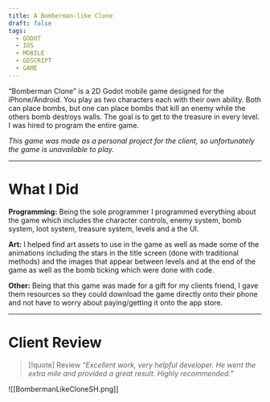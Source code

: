 ```yaml
---
title: A Bomberman-like Clone
draft: false
tags:
  - GODOT
  - IOS
  - MOBILE
  - GDSCRIPT
  - GAME
---
```

“Bomberman Clone” is a 2D Godot mobile game designed for the iPhone/Android. You play as two characters each with their own ability. Both can place bombs, but one can place bombs that kill an enemy while the others bomb destroys walls. The goal is to get to the treasure in every level. I was hired to program the entire game.

*This game was made as a personal project for the client, so unfortunately the game is unavailable to play.*

---
# What I Did
**Programming:** Being the sole programmer I programmed everything about the game which includes the character controls, enemy system, bomb system, loot system, treasure system, levels and a the UI.

**Art:** I helped find art assets to use in the game as well as made some of the animations including the stars in the title screen (done with traditional methods) and the images that appear between levels and at the end of the game as well as the bomb ticking which were done with code.

**Other:** Being that this game was made for a gift for my clients friend, I gave them resources so they could download the game directly onto their phone and not have to worry about paying/getting it onto the app store.

---
# Client Review

> [!quote] Review
> *“Excellent work, very helpful developer. He went the extra mile and provided a great result. Highly recommended.”*

![[BombermanLikeCloneSH.png]]
